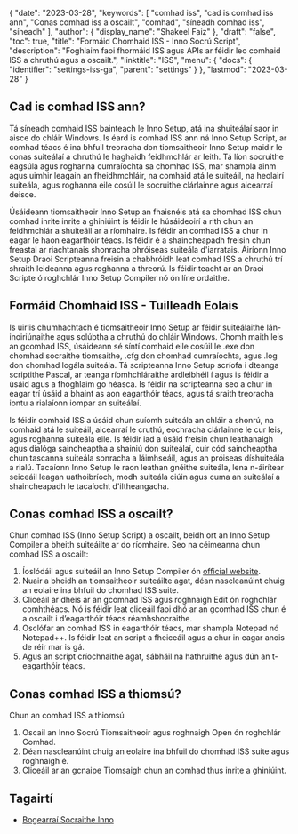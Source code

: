 {
  "date": "2023-03-28",
  "keywords": [
"comhad iss",
"cad is comhad iss ann",
"Conas comhad iss a oscailt",
"comhad",
"síneadh comhad iss",
"síneadh"
],
  "author": {
    "display_name": "Shakeel Faiz"
},
  "draft": "false",
  "toc": true,
  "title": "Formáid Chomhaid ISS - Inno Socrú Script",
  "description": "Foghlaim faoi fhormáid ISS agus APIs ar féidir leo comhaid ISS a chruthú agus a oscailt.",
  "linktitle": "ISS",
  "menu": {
    "docs": {
      "identifier": "settings-iss-ga",
      "parent": "settings"
}
},
  "lastmod": "2023-03-28"
}

## Cad is comhad ISS ann?

Tá síneadh comhaid ISS bainteach le Inno Setup, atá ina shuiteálaí saor in aisce do chláir Windows. Is éard is comhad ISS ann ná Inno Setup Script, ar comhad téacs é ina bhfuil treoracha don tiomsaitheoir Inno Setup maidir le conas suiteálaí a chruthú le haghaidh feidhmchlár ar leith. Tá líon socruithe éagsúla agus roghanna cumraíochta sa chomhad ISS, mar shampla ainm agus uimhir leagain an fheidhmchláir, na comhaid atá le suiteáil, na heolairí suiteála, agus roghanna eile cosúil le socruithe clárlainne agus aicearraí deisce.

Úsáideann tiomsaitheoir Inno Setup an fhaisnéis atá sa chomhad ISS chun comhad inrite inrite a ghiniúint is féidir le húsáideoirí a rith chun an feidhmchlár a shuiteáil ar a ríomhaire. Is féidir an comhad ISS a chur in eagar le haon eagarthóir téacs. Is féidir é a shaincheapadh freisin chun freastal ar riachtanais shonracha phróiseas suiteála d'iarratais. Áiríonn Inno Setup Draoi Scripteanna freisin a chabhróidh leat comhad ISS a chruthú trí shraith leideanna agus roghanna a threorú. Is féidir teacht ar an Draoi Scripte ó roghchlár Inno Setup Compiler nó ón líne ordaithe.

## Formáid Chomhaid ISS - Tuilleadh Eolais

Is uirlis chumhachtach é tiomsaitheoir Inno Setup ar féidir suiteálaithe lán-inoiriúnaithe agus solúbtha a chruthú do chláir Windows. Chomh maith leis an gcomhad ISS, úsáideann sé síntí comhaid eile cosúil le .exe don chomhad socraithe tiomsaithe, .cfg don chomhad cumraíochta, agus .log don chomhad logála suiteála. Tá scripteanna Inno Setup scríofa i dteanga scriptithe Pascal, ar teanga ríomhchláraithe ardleibhéil í agus is féidir a úsáid agus a fhoghlaim go héasca. Is féidir na scripteanna seo a chur in eagar trí úsáid a bhaint as aon eagarthóir téacs, agus tá sraith treoracha iontu a rialaíonn iompar an suiteálaí.

Is féidir comhaid ISS a úsáid chun suíomh suiteála an chláir a shonrú, na comhaid atá le suiteáil, aicearraí le cruthú, eochracha clárlainne le cur leis, agus roghanna suiteála eile. Is féidir iad a úsáid freisin chun leathanaigh agus dialóga saincheaptha a shainiú don suiteálaí, cuir cód saincheaptha chun tascanna suiteála sonracha a láimhseáil, agus an próiseas díshuiteála a rialú. Tacaíonn Inno Setup le raon leathan gnéithe suiteála, lena n-áirítear seiceáil leagan uathoibríoch, modh suiteála ciúin agus cuma an suiteálaí a shaincheapadh le tacaíocht d'iltheangacha.

## Conas comhad ISS a oscailt?

Chun comhad ISS (Inno Setup Script) a oscailt, beidh ort an Inno Setup Compiler a bheith suiteáilte ar do ríomhaire. Seo na céimeanna chun comhad ISS a oscailt:

1. Íoslódáil agus suiteáil an Inno Setup Compiler ón [official website](https://jrsoftware.org/isdl.php).
2. Nuair a bheidh an tiomsaitheoir suiteáilte agat, déan nascleanúint chuig an eolaire ina bhfuil do chomhad ISS suite.
3. Cliceáil ar dheis ar an gcomhad ISS agus roghnaigh Edit ón roghchlár comhthéacs. Nó is féidir leat cliceáil faoi dhó ar an gcomhad ISS chun é a oscailt i d’eagarthóir téacs réamhshocraithe.
4. Osclófar an comhad ISS in eagarthóir téacs, mar shampla Notepad nó Notepad++. Is féidir leat an script a fheiceáil agus a chur in eagar anois de réir mar is gá.
5. Agus an script críochnaithe agat, sábháil na hathruithe agus dún an t-eagarthóir téacs.

## Conas comhad ISS a thiomsú?

Chun an comhad ISS a thiomsú

1. Oscail an Inno Socrú Tiomsaitheoir agus roghnaigh Open ón roghchlár Comhad.  
2. Déan nascleanúint chuig an eolaire ina bhfuil do chomhad ISS suite agus roghnaigh é.
3. Cliceáil ar an gcnaipe Tiomsaigh chun an comhad thus inrite a ghiniúint.

## Tagairtí
* [Bogearraí Socraithe Inno]( https://jrsoftware.org/isdl.php)


